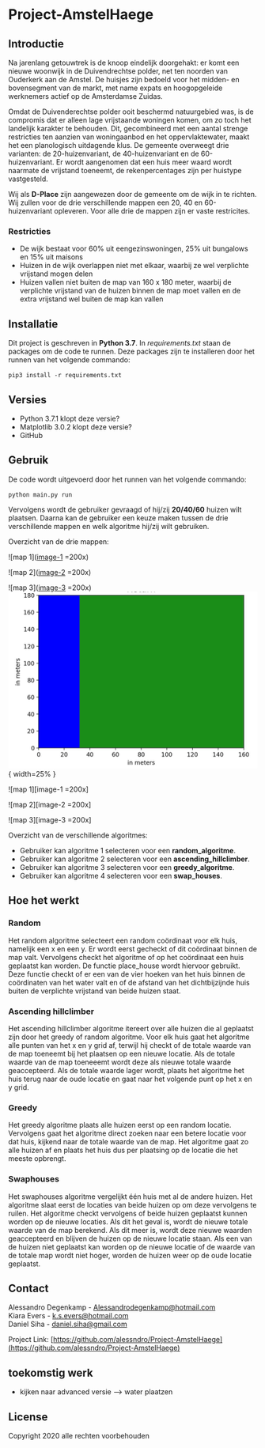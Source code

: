 # Project-AmstelHaege

## Introductie
Na jarenlang getouwtrek is de knoop eindelijk doorgehakt: er komt een nieuwe woonwijk in de Duivendrechtse polder, net ten noorden van Ouderkerk aan de Amstel. De huisjes zijn bedoeld voor het midden- en bovensegment van de markt, met name expats en hoogopgeleide werknemers actief op de Amsterdamse Zuidas.

Omdat de Duivenderechtse polder ooit beschermd natuurgebied was, is de compromis dat er alleen lage vrijstaande woningen komen, om zo toch het landelijk karakter te behouden. Dit, gecombineerd met een aantal strenge restricties ten aanzien van woningaanbod en het oppervlaktewater, maakt het een planologisch uitdagende klus. De gemeente overweegt drie varianten: de 20-huizenvariant, de 40-huizenvariant en de 60-huizenvariant. Er wordt aangenomen dat een huis meer waard wordt naarmate de vrijstand toeneemt, de rekenpercentages zijn per huistype vastgesteld.

Wij als **D-Place** zijn aangewezen door de gemeente om de wijk in te richten. Wij zullen voor de drie verschillende mappen een 20, 40 en 60-huizenvariant opleveren. Voor alle drie de mappen zijn er vaste restricites.

### Restricties
* De wijk bestaat voor 60% uit eengezinswoningen, 25% uit bungalows en 15% uit maisons
* Huizen in de wijk overlappen niet met elkaar, waarbij ze wel verplichte vrijstand mogen delen
* Huizen vallen niet buiten de map van 160 x 180 meter, waarbij de verplichte vrijstand van de huizen binnen de map moet vallen en de extra vrijstand wel buiten de map kan vallen

## Installatie

Dit project is geschreven in **Python 3.7**.
In *requirements.txt* staan de packages om de code te runnen.
Deze packages zijn te installeren door het runnen van het volgende commando:
```
pip3 install -r requirements.txt
```

## Versies
* Python 3.7.1 klopt deze versie?
* Matplotlib 3.0.2 klopt deze versie?
* GitHub

## Gebruik

De code wordt uitgevoerd door het runnen van het volgende commando:
```
python main.py run
```
Vervolgens wordt de gebruiker gevraagd of hij/zij **20/40/60** huizen wilt plaatsen. Daarna kan de gebruiker een keuze maken tussen de drie verschillende mappen en welk algoritme hij/zij wilt gebruiken.

Overzicht van de drie mappen: <br>

![map 1]([image-1] =200x)

![map 2]([image-2] =200x)

![map 3]([image-3] =200x)
![Kitten](/doc/1.jpg){ width=25% }

![map 1][image-1 =200x]

![map 2][image-2 =200x]

![map 3][image-3 =200x]

Overzicht van de verschillende algoritmes:
- Gebruiker kan algoritme 1 selecteren voor een **random_algoritme**.
- Gebruiker kan algoritme 2 selecteren voor een **ascending_hillclimber**.
- Gebruiker kan algoritme 3 selecteren voor een **greedy_algoritme**.
- Gebruiker kan algoritme 4 selecteren voor een **swap_houses**.

## Hoe het werkt

### Random
Het random algoritme selecteert een random coördinaat voor elk huis, namelijk een x en een y. Er wordt eerst gecheckt of dit coördinaat binnen de map valt. Vervolgens checkt het algoritme of op het coördinaat een huis geplaatst kan worden. De functie place_house wordt hiervoor gebruikt. Deze functie checkt of er een van de vier hoeken van het huis binnen de coördinaten van het water valt en of de afstand van het dichtbijzijnde huis buiten de verplichte vrijstand van beide huizen staat.

### Ascending hillclimber
Het ascending hillclimber algoritme itereert over alle huizen die al geplaatst zijn door het greedy of random algoritme. Voor elk huis gaat het algoritme alle punten van het x en y grid af, terwijl hij checkt of de totale waarde van de map toeneemt bij het plaatsen op een nieuwe locatie. Als de totale waarde van de map toeneeemt wordt deze als nieuwe totale waarde geaccepteerd. Als de totale waarde lager wordt, plaats het algoritme het huis terug naar de oude locatie en gaat naar het volgende punt op het x en y grid.

### Greedy
Het greedy algoritme plaats alle huizen eerst op een random locatie. Vervolgens gaat het algoritme direct zoeken naar een betere locatie voor dat huis, kijkend naar de totale waarde van de map. Het algoritme gaat zo alle huizen af en plaats het huis dus per plaatsing op de locatie die het meeste opbrengt.

### Swaphouses 
Het swaphouses algoritme vergelijkt één huis met al de andere huizen. Het algoritme slaat eerst de locaties van beide huizen op om deze vervolgens te ruilen. Het algoritme checkt vervolgens of beide huizen geplaatst kunnen worden op de nieuwe locaties. Als dit het geval is, wordt de nieuwe totale waarde van de map berekend. Als dit meer is, wordt deze nieuwe waarden geaccepteerd en blijven de huizen op de nieuwe locatie staan. Als een van de huizen niet geplaatst kan worden op de nieuwe locatie of de waarde van de totale map wordt niet hoger, worden de huizen weer op de oude locatie geplaatst.

## Contact

Alessandro Degenkamp - Alessandrodegenkamp@hotmail.com <br>
Kiara Evers - k.s.evers@hotmail.com <br>
Daniel Siha - daniel.siha@gmail.com <br>

Project Link: [https://github.com/alessndro/Project-AmstelHaege](https://github.com/alessndro/Project-AmstelHaege)

## toekomstig werk
- kijken naar advanced versie --> water plaatzen

## License

Copyright 2020 alle rechten voorbehouden



[image-1]:	doc/1.jpg
[image-2]:	doc/2.jpg
[image-3]:	doc/3.jpg